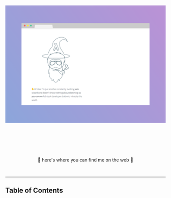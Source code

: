 <h1 align="center">
	<img src="docs/img/banner.png" alt="It's me, matt!" width="800px">
	<br>
	<br>
</h1>

<br>
<br>

<p align="center">
	🎇 here's where you can find me on the web 🎇
</p>

<br>

---

## Table of Contents

<!-- DO NOT EDIT THE COMMENTS BELOW -->

<!-- toc -->

<!-- tocstop -->
